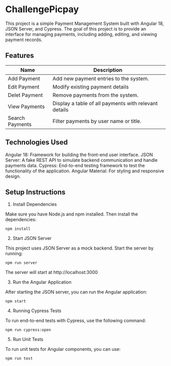 # ChallengePicpay

This project is a simple Payment Management System built with Angular 18, JSON Server, and Cypress. The goal of this project is to provide an interface for managing payments, including adding, editing, and viewing payment records.

## Features

| Name | Description |
| ------ | ------ |
| Add Payment | Add new payment entries to the system. |
| Edit Payment | Modify existing payment details |
| Delet Payment | Remove payments from the system. |
| View Payments | Display a table of all payments with relevant details |
| Search Payments | Filter payments by user name or title. |


## Technologies Used

Angular 18: Framework for building the front-end user interface.
JSON Server: A fake REST API to simulate backend communication and handle payments data.
Cypress: End-to-end testing framework to test the functionality of the application.
Angular Material: For styling and responsive design.

## Setup Instructions

1. Install Dependencies

Make sure you have Node.js and npm installed. Then install the dependencies:

``npm install``

2. Start JSON Server

This project uses JSON Server as a mock backend. Start the server by running:

``npm run server``

The server will start at http://localhost:3000

3. Run the Angular Application

After starting the JSON server, you can run the Angular application:

``npm start``

4. Running Cypress Tests

To run end-to-end tests with Cypress, use the following command:

``npm run cypress:open``

5. Run Unit Tests

To run unit tests for Angular components, you can use:

``npm run test``
